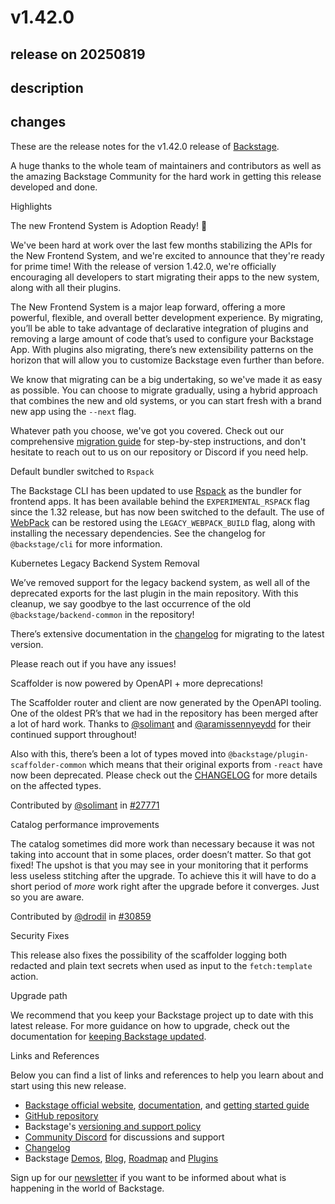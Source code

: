 # v1.42.0

## release on 20250819
## description
## changes
These are the release notes for the v1.42.0 release of <a href="https://backstage.io/" rel="nofollow">Backstage</a>.

A huge thanks to the whole team of maintainers and contributors as well as the amazing Backstage Community for the hard work in getting this release developed and done.

Highlights

The new Frontend System is Adoption Ready! 🎉

We've been hard at work over the last few months stabilizing the APIs for the New Frontend System, and we're excited to announce that they're ready for prime time! With the release of version 1.42.0, we're officially encouraging all developers to start migrating their apps to the new system, along with all their plugins.

The New Frontend System is a major leap forward, offering a more powerful, flexible, and overall better development experience. By migrating, you’ll be able to take advantage of declarative integration of plugins and removing a large amount of code that’s used to configure your Backstage App. With plugins also migrating, there’s new extensibility patterns on the horizon that will allow you to customize Backstage even further than before.

We know that migrating can be a big undertaking, so we've made it as easy as possible. You can choose to migrate gradually, using a hybrid approach that combines the new and old systems, or you can start fresh with a brand new app using the <code>--next</code> flag.

Whatever path you choose, we've got you covered. Check out our comprehensive <a href="https://backstage.io/docs/frontend-system/building-apps/migrating" rel="nofollow">migration guide</a> for step-by-step instructions, and don't hesitate to reach out to us on our repository or Discord if you need help.

Default bundler switched to <code>Rspack</code>

The Backstage CLI has been updated to use <a href="https://rspack.rs/" rel="nofollow">Rspack</a> as the bundler for frontend apps. It has been available behind the <code>EXPERIMENTAL_RSPACK</code> flag since the 1.32 release, but has now been switched to the default. The use of <a href="https://webpack.js.org/" rel="nofollow">WebPack</a> can be restored using the <code>LEGACY_WEBPACK_BUILD</code> flag, along with installing the necessary dependencies. See the changelog for <code>@backstage/cli</code> for more information.

Kubernetes Legacy Backend System Removal

We’ve removed support for the legacy backend system, as well all of the deprecated exports for the last plugin in the main repository. With this cleanup, we say goodbye to the last occurrence of the old <code>@backstage/backend-common</code> in the repository!

There’s extensive documentation in the <a href="https://github.com/backstage/backstage/blob/master/plugins/kubernetes-backend/CHANGELOG.md#minor-changes">changelog</a> for migrating to the latest version.

Please reach out if you have any issues!

Scaffolder is now powered by OpenAPI + more deprecations!

The Scaffolder router and client are now generated by the OpenAPI tooling. One of the oldest PR’s that we had in the repository has been merged after a lot of hard work. Thanks to <a href="https://github.com/solimant">@solimant</a> and <a href="https://github.com/aramissennyeydd">@aramissennyeydd</a> for their continued support throughout!

Also with this, there’s been a lot of types moved into <code>@backstage/plugin-scaffolder-common</code> which means that their original exports from <code>-react</code> have now been deprecated. Please check out the <a href="https://github.com/backstage/backstage/blob/master/plugins/scaffolder-react/CHANGELOG.md">CHANGELOG</a> for more details on the affected types.

Contributed by <a class="user-mention notranslate" data-hovercard-type="user" data-hovercard-url="/users/solimant/hovercard" data-octo-click="hovercard-link-click" data-octo-dimensions="link_type:self" href="https://github.com/solimant">@solimant</a> in <a href="https://github.com/backstage/backstage/pull/27771" data-hovercard-type="pull_request" data-hovercard-url="/backstage/backstage/pull/27771/hovercard">#27771</a>

Catalog performance improvements

The catalog sometimes did more work than necessary because it was not taking into account that in some places, order doesn’t matter. So that got fixed! The upshot is that you may see in your monitoring that it performs less useless stitching after the upgrade. To achieve this it will have to do a short period of <em>more</em> work right after the upgrade before it converges. Just so you are aware.

Contributed by <a class="user-mention notranslate" data-hovercard-type="user" data-hovercard-url="/users/drodil/hovercard" data-octo-click="hovercard-link-click" data-octo-dimensions="link_type:self" href="https://github.com/drodil">@drodil</a> in <a href="https://github.com/backstage/backstage/pull/30859" data-hovercard-type="pull_request" data-hovercard-url="/backstage/backstage/pull/30859/hovercard">#30859</a>

Security Fixes

This release also fixes the possibility of the scaffolder logging both redacted and plain text secrets when used as input to the <code>fetch:template</code> action.

Upgrade path

We recommend that you keep your Backstage project up to date with this latest release. For more guidance on how to upgrade, check out the documentation for <a href="https://backstage.io/docs/getting-started/keeping-backstage-updated" rel="nofollow">keeping Backstage updated</a>.

Links and References

Below you can find a list of links and references to help you learn about and start using this new release.

* <a href="https://backstage.io/" rel="nofollow">Backstage official website</a>, <a href="https://backstage.io/docs/" rel="nofollow">documentation</a>, and <a href="https://backstage.io/docs/getting-started/" rel="nofollow">getting started guide</a>
* <a href="https://github.com/backstage/backstage">GitHub repository</a>
* Backstage's <a href="https://backstage.io/docs/overview/versioning-policy" rel="nofollow">versioning and support policy</a>
* <a href="https://discord.gg/backstage-687207715902193673" rel="nofollow">Community Discord</a> for discussions and support
* <a href="https://github.com/backstage/backstage/tree/master/docs/releases/v1.42.0-changelog.md">Changelog</a>
* Backstage <a href="https://backstage.io/demos" rel="nofollow">Demos</a>, <a href="https://backstage.io/blog" rel="nofollow">Blog</a>, <a href="https://backstage.io/docs/overview/roadmap" rel="nofollow">Roadmap</a> and <a href="https://backstage.io/plugins" rel="nofollow">Plugins</a>

Sign up for our <a href="https://info.backstage.spotify.com/newsletter_subscribe" rel="nofollow">newsletter</a> if you want to be informed about what is happening in the world of Backstage.

